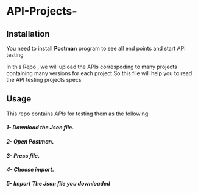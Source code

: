 # API-Projects-

## Installation

You need to install **Postman** program to see all end points and start API testing 

In this Repo , we will upload the APIs correspoding to many projects containing many versions for each project 
So this file will help you to read the API testing projects specs 



## Usage 
This repo contains *APIs* for testing them as the following  

#### _1- Download the *Json* file_.
#### _2- Open Postman_.
#### _3- Press  file_.
#### _4- Choose import_.
#### _5- Import The *Json* file you downloaded_


